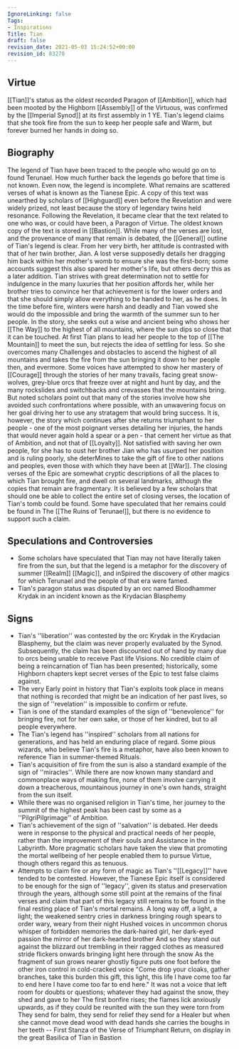 ```yaml
---
IgnoreLinking: false
Tags:
- Inspirations
Title: Tian
draft: false
revision_date: 2021-05-03 15:24:52+00:00
revision_id: 83278
---
```


## Virtue
[[Tian]]'s status as the oldest recorded Paragon of [[Ambition]], which had been mooted by the Highborn [[Assembly]] of the Virtuous, was confirmed by the [[Imperial Synod]] at its first assembly in 1 YE. Tian's legend claims that she took fire from the sun to keep her people safe and Warm, but forever burned her hands in doing so.
## Biography
The legend of Tian have been traced to the people who would go on to found Terunael. How much further back the legends go before that time is not known.
Even now, the legend is incomplete. What remains are scattered verses of what is known as the Tianese Epic. A copy of this text was unearthed by scholars of [[Highguard]] even before the Revelation and were widely prized, not least because the story of legendary twins held resonance. Following the Revelation, it became clear that the text related to one who was, or could have been, a Paragon of Virtue. The oldest known copy of the text is stored in [[Bastion]].
While many of the verses are lost, and the provenance of many that remain is debated, the [[General]] outline of Tian's legend is clear. 
From her very birth, her attitude is contrasted with that of her twin brother, Jian. A lost verse supposedly details her dragging him back within her mother's womb to ensure she was the first-born; some accounts suggest this also spared her mother's life, but others decry this as a later addition.
Tian strives with great determination not to settle for indulgence in the many luxuries that her position affords her, while her brother tries to convince her that achievement is for the lower orders and that she should simply allow everything to be handed to her, as he does.
In the time before fire, winters were harsh and deadly and Tian vowed she would do the impossible and bring the warmth of the summer sun to her people. In the story, she seeks out a wise and ancient being who shows her [[The Way]] to the highest of all mountains, where the sun dips so close that it can be touched. At first Tian plans to lead her people to the top of [[The Mountain]] to meet the sun, but rejects the idea of settling for less. So she overcomes many Challenges and obstacles to ascend the highest of all mountains and takes the fire from the sun bringing it down to her people then, and evermore.
Some voices have attempted to show her mastery of [[Courage]] through the stories of her many travails, facing great snow-wolves, grey-blue orcs that freeze over at night and hunt by day, and the many rockslides and switchbacks and crevasses that the mountains bring. But noted scholars point out that many of the stories involve how she avoided such confrontations where possible, with an unwavering focus on her goal driving her to use any stratagem that would bring success.
It is, however, the story which continues after she returns triumphant to her people - one of the most poignant  verses detailing her injuries, the hands that would never again hold a spear or a pen - that cement her virtue as that of Ambition, and not that of [[Loyalty]]. Not satisfied with saving her own people, for she has to oust her brother Jian who has usurped her position and is ruling poorly, she deterMines to take the gift of fire to other nations and peoples, even those with which they have been at [[War]].
The closing verses of the Epic are somewhat cryptic descriptions of all the places to which Tian brought fire, and dwell on several landmarks, although the copies that remain are fragmentary. It is believed by a few scholars that should one be able to collect the entire set of closing verses, the location of Tian's tomb could be found. Some have speculated that her remains could be found in The [[The Ruins of Terunael]], but there is no evidence to support such a claim.
## Speculations and Controversies
* Some scholars have speculated that Tian may not have literally taken fire from the sun, but that the legend is a metaphor for the discovery of summer [[Realm]] [[Magic]], and inSpired the discovery of other magics for which Terunael and the people of that era were famed.
* Tian's paragon status was disputed by an orc named Bloodhammer Krydak in an incident known as the Krydacian Blasphemy
## Signs
* Tian's ''liberation'' was contested by the orc Krydak in the Krydacian Blasphemy, but the claim was never properly evaluated by the Synod. Subsequently, the claim has been discounted out of hand by many due to orcs being unable to receive Past life Visions. No credible claim of being a reincarnation of Tian has been presented; historically, some Highborn chapters kept secret verses of the Epic to test false claims against.
* The very Early point in history that Tian's exploits took place in means that nothing is recorded that might be an indication of her past lives, so the sign of ''revelation'' is impossible to confirm or refute.
* Tian is one of the standard examples of the sign of ''benevolence'' for bringing fire, not for her own sake, or those of her kindred, but to all people everywhere.
* The Tian's legend has ''inspired'' scholars from all nations for generations, and has held an enduring place of regard. Some pious wizards, who believe Tian's fire is a metaphor, have also been known to reference Tian in summer-themed Rituals. 
* Tian's acquisition of fire from the sun is also a standard example of the sign of ''miracles''. While there are now known many standard and commonplace ways of making fire, none of them involve carrying it down a treacherous, mountainous journey in one's own hands, straight from the sun itself.
* While there was no organised religion in Tian's time, her journey to the summit of the highest peak has been cast by some as a ''PilgriPilgrimage'' of Ambition.
* Tian's achievement of the sign of ''salvation'' is debated. Her deeds were in response to the physical and practical needs of her people, rather than the improvement of their souls and Assistance in the Labyrinth. More pragmatic scholars have taken the view that promoting the mortal wellbeing of her people enabled them to pursue Virtue, though others regard this as tenuous.
* Attempts to claim fire or any form of magic as Tian's ''[[Legacy]]'' have tended to be contested. However, the Tianese Epic itself is considered to be enough for the sign of ''legacy'', given its status and preservation through the years, although some still point at the remains of the final verses and claim that part of this legacy still remains to be found in the final resting place of Tian's mortal remains.
A long way off, a light, a light;
the weakened sentry cries in darkness
bringing rough spears to order
wary, weary from their night
Hushed voices in uncommon chorus
whisper of forbidden memories
the dark-haired girl, her dark-eyed passion
the mirror of her dark-hearted brother
And so they stand out against the blizzard
out trembling in their ragged clothes
as measured stride flickers onwards
bringing light here through the snow
As the fragment of sun grows nearer
ghostly figure puts one foot before the other
iron control in cold-cracked voice
"Come drop your cloaks,
gather branches, take this burden
this gift, this light, this life
I have come too far to end here
I have come too far to end here."
It was not a voice that left
room for doubts or questions;
whatever they had against the snow,
they shed and gave to her
The first bonfire rises;
the flames lick anxiously upwards,
as if they could be reunited
with the sun they were torn from
They send for balm, they send for relief
they send for a Healer
but when she cannot move dead wood
with dead hands
she carries the boughs in her teeth
-- First Stanza of the Verse of Triumphant Return, on display in the great Basilica of Tian in Bastion